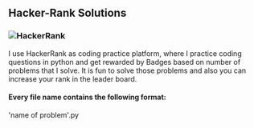 ## Hacker-Rank Solutions
### ![HackerRank](https://www.hackerrank.com/)
I use HackerRank as coding practice platform, where I practice coding questions in python and get rewarded by Badges based on number of problems that I solve. It is fun to solve those problems and also you can increase your rank in the leader board.

#### Every file name contains the following format:
'name of problem'.py